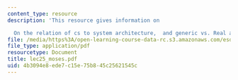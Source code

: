 ```yaml
---
content_type: resource
description: 'This resource gives information on

  On the relation of cs to system architecture,  and generic vs. Real architectures.'
file: /media/https%3A/open-learning-course-data-rc.s3.amazonaws.com/esd-342-advanced-system-architecture-spring-2006/4b3094e8ede7c15e75b845c25621545c_lec25_moses.pdf
file_type: application/pdf
resourcetype: Document
title: lec25_moses.pdf
uid: 4b3094e8-ede7-c15e-75b8-45c25621545c
---
```

